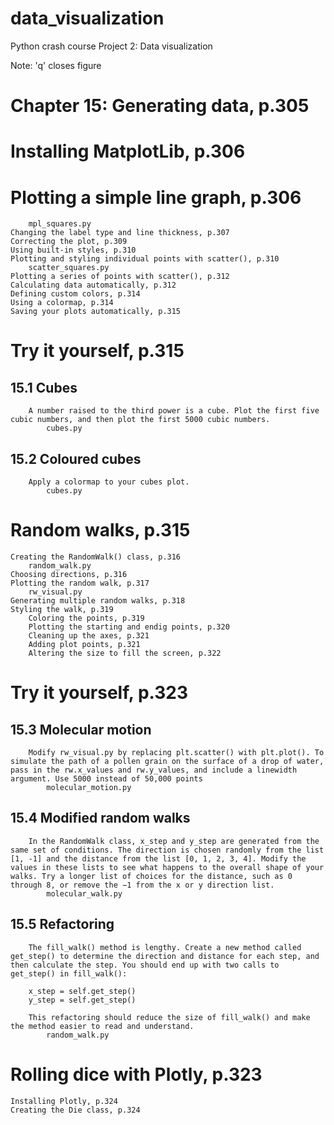 # data_visualization

Python crash course
Project 2: Data visualization

Note: 'q' closes figure

# Chapter 15: Generating data, p.305

# Installing MatplotLib, p.306
# Plotting a simple line graph, p.306
        mpl_squares.py
    Changing the label type and line thickness, p.307
    Correcting the plot, p.309
    Using built-in styles, p.310
    Plotting and styling individual points with scatter(), p.310
        scatter_squares.py
    Plotting a series of points with scatter(), p.312
    Calculating data automatically, p.312
    Defining custom colors, p.314
    Using a colormap, p.314
    Saving your plots automatically, p.315


# Try it yourself, p.315
## 15.1 Cubes
        A number raised to the third power is a cube. Plot the first five cubic numbers, and then plot the first 5000 cubic numbers.
            cubes.py
    
## 15.2 Coloured cubes
        Apply a colormap to your cubes plot.
            cubes.py


# Random walks, p.315
    Creating the RandomWalk() class, p.316
        random_walk.py
    Choosing directions, p.316
    Plotting the random walk, p.317
        rw_visual.py
    Generating multiple random walks, p.318
    Styling the walk, p.319
        Coloring the points, p.319
        Plotting the starting and endig points, p.320
        Cleaning up the axes, p.321
        Adding plot points, p.321
        Altering the size to fill the screen, p.322


# Try it yourself, p.323
## 15.3 Molecular motion
        Modify rw_visual.py by replacing plt.scatter() with plt.plot(). To simulate the path of a pollen grain on the surface of a drop of water, pass in the rw.x_values and rw.y_values, and include a linewidth argument. Use 5000 instead of 50,000 points
            molecular_motion.py
    
## 15.4 Modified random walks
        In the RandomWalk class, x_step and y_step are generated from the same set of conditions. The direction is chosen randomly from the list [1, -1] and the distance from the list [0, 1, 2, 3, 4]. Modify the values in these lists to see what happens to the overall shape of your walks. Try a longer list of choices for the distance, such as 0 through 8, or remove the −1 from the x or y direction list.
            molecular_walk.py
    
## 15.5 Refactoring
        The fill_walk() method is lengthy. Create a new method called get_step() to determine the direction and distance for each step, and then calculate the step. You should end up with two calls to get_step() in fill_walk():
        
        x_step = self.get_step()
        y_step = self.get_step()
        
        This refactoring should reduce the size of fill_walk() and make the method easier to read and understand.
            random_walk.py


# Rolling dice with Plotly, p.323
    Installing Plotly, p.324
    Creating the Die class, p.324
    
